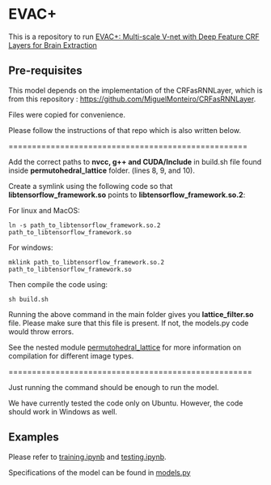 # EVAC+
This is a repository to run [EVAC+: Multi-scale V-net with Deep Feature CRF Layers for Brain Extraction](https://arxiv.org/abs/2206.02837)

## Pre-requisites

This model depends on the implementation of the CRFasRNNLayer, which is from this repository : https://github.com/MiguelMonteiro/CRFasRNNLayer.

Files were copied for convenience.

Please follow the instructions of that repo which is also written below.

===================================================

Add the correct paths to **nvcc, g++ and CUDA/Include** in build.sh file found inside **permutohedral_lattice** folder. (lines 8, 9, and 10).

Create a symlink using the following code so that **libtensorflow_framework.so** points to **libtensorflow_framework.so.2**:

For linux and MacOS:
```
ln -s path_to_libtensorflow_framework.so.2 path_to_libtensorflow_framework.so
```

For windows:
```
mklink path_to_libtensorflow_framework.so.2 path_to_libtensorflow_framework.so
```

Then compile the code using:
````
sh build.sh
````
Running the above command in the main folder gives you **lattice_filter.so** file. Please make sure that this file is present. If not, the models.py code would throw errors.

See the nested module [permutohedral_lattice](https://github.com/MiguelMonteiro/permutohedral_lattice) for more information on compilation for different image types.

====================================================

Just running the command should be enough to run the model.

We have currently tested the code only on Ubuntu. However, the code should work in Windows as well. 

## Examples

Please refer to [training.ipynb](training.ipynb) and [testing.ipynb](testing.ipynb).

Specifications of the model can be found in [models.py](models.py)

